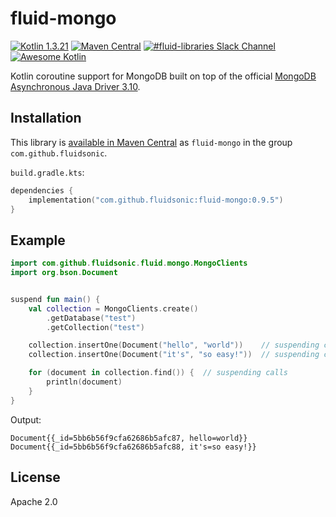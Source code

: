 fluid-mongo
===========

[![Kotlin 1.3.21](https://img.shields.io/badge/Kotlin-1.3.21-blue.svg)](http://kotlinlang.org)
[![Maven Central](https://img.shields.io/maven-central/v/com.github.fluidsonic/fluid-mongo.svg)](https://search.maven.org/#search%7Cga%7C1%7Cg%3A%22com.github.fluidsonic%22%20a%3A%22fluid-mongo%22)
[![#fluid-libraries Slack Channel](https://img.shields.io/badge/slack-%23fluid--libraries-543951.svg)](https://kotlinlang.slack.com/messages/C7UDFSVT2/)
[![Awesome Kotlin](https://kotlin.link/awesome-kotlin.svg)](https://github.com/KotlinBy/awesome-kotlin)

Kotlin coroutine support for MongoDB built on top of the official [MongoDB Asynchronous Java Driver 3.10](https://mongodb.github.io/mongo-java-driver/3.10/driver-async/).



Installation
------------

This library is [available in Maven Central](https://search.maven.org/#search%7Cga%7C1%7Cg%3A%22com.github.fluidsonic%22%20a%3A%22fluid-mongo%22) as `fluid-mongo` in the group `com.github.fluidsonic`.

`build.gradle.kts`:
```kotlin
dependencies {
    implementation("com.github.fluidsonic:fluid-mongo:0.9.5")
}
```


Example
-------

```kotlin
import com.github.fluidsonic.fluid.mongo.MongoClients
import org.bson.Document


suspend fun main() {
    val collection = MongoClients.create()
        .getDatabase("test")
        .getCollection("test")

    collection.insertOne(Document("hello", "world"))    // suspending call
    collection.insertOne(Document("it's", "so easy!"))  // suspending call

    for (document in collection.find()) {  // suspending calls
        println(document)
    }
}
```

Output:

```
Document{{_id=5bb6b56f9cfa62686b5afc87, hello=world}}
Document{{_id=5bb6b56f9cfa62686b5afc88, it's=so easy!}}
```


License
-------

Apache 2.0
